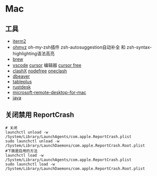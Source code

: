 # Mac

## 工具

  - [iterm2](https://iterm2.com/)
  - [ohmyz](https://ohmyz.sh/) oh-my-zsh插件 zsh-autosuggestion自动补全 和 zsh-syntax-highlighting语法高亮
  - [brew](https://brew.sh/)
  - [vscode](https://code.visualstudio.com/) [cursor](https://www.cursor.com/) 编辑器 [cursor free](https://github.com/yuaotian/go-cursor-help)
  - [clashX](https://en.clashx.org/download/) [nodefree](https://clashgithub.github.io/) [oneclash](https://oneclash.githubrowcontent.com/2025/06/20250617.yaml)
  - [dbeaver](https://dbeaver.io/)
  - [tableplus](https://tableplus.com/)
  - [rustdesk](https://rustdesk.com/)
  - [microsoft-remote-desktop-for-mac](https://install.appcenter.ms/orgs/rdmacios-k2vy/apps/microsoft-remote-desktop-for-mac/distribution_groups/all-users-of-microsoft-remote-desktop-for-mac)
  - [java](https://www.azul.com/downloads/?package=jdk#download-openjdk)


## 关闭禁用 ReportCrash
 
```shell
# 关闭
launchctl unload -w /System/Library/LaunchAgents/com.apple.ReportCrash.plist
sudo launchctl unload -w /System/Library/LaunchDaemons/com.apple.ReportCrash.Root.plist 
#下面是启用的方法
launchctl load -w /System/Library/LaunchAgents/com.apple.ReportCrash.plist
sudo launchctl load -w /System/Library/LaunchDaemons/com.apple.ReportCrash.Root.plist 
```

 

